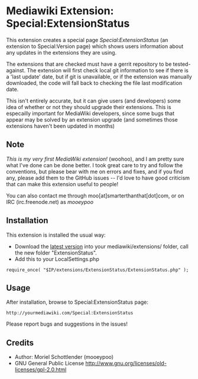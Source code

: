 # Mediawiki Extension: Special:ExtensionStatus

This extension creates a special page _Special:ExtensionStatus_ (an extension to Special:Version page) which shows users information about any updates in the extensions they are using. 

The extensions that are checked must have a gerrit repository to be tested-against. The extension will first check local git information to see if there is a 'last update' date, but if git is unavailable, or if the extension was manually downloaded, the code will fall back to checking the file last modification date. 

This isn't entirely accurate, but it can give users (and developers) some idea of whether or not they should upgrade their extensions. This is especailly important for MediaWiki developers, since some bugs that appear may be solved by an extension upgrade (and sometimes those extensions haven't been updated in months) 

## Note

*This is my very first MediaWiki extension!* (woohoo), and I am pretty sure what I've done can be done better. I took great care to try and follow the conventions, but please bear with me on errors and fixes, and if you find any, please add them to the GitHub issues -- I'd love to have good criticism that can make this extension useful to people! 

You can also contact me through moo[at]smarterthanthat[dot]com, or on IRC (irc.freenode.net) as _mooeypoo_


## Installation

This extension is installed the usual way:

* Download the [latest version](https://github.com/mooeypoo/MediaWiki-ExtensionStatus/archive/master.zip) into your mediawiki/extensions/ folder, call the new folder "ExtensionStatus".
* Add this to your LocalSettings.php


```
require_once( "$IP/extensions/ExtensionStatus/ExtensionStatus.php" );
```
## Usage

After installation, browse to Special:ExtensionStatus page:

```
http://yourmediawiki.com/Special:ExtensionStatus
```

Please report bugs and suggestions in the issues!

## Credits
* Author: Moriel Schottlender (mooeypoo)
* GNU General Public License http://www.gnu.org/licenses/old-licenses/gpl-2.0.html